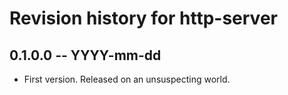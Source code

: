 # Revision history for http-server

## 0.1.0.0 -- YYYY-mm-dd

* First version. Released on an unsuspecting world.
